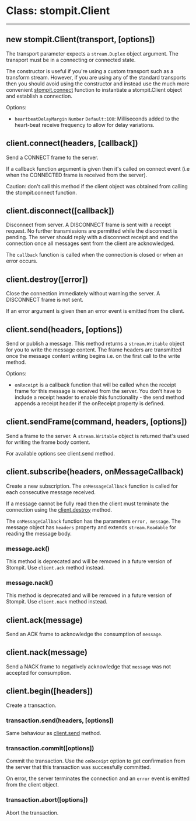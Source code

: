 # Class: stompit.Client

---

## new stompit.Client(transport, [options])

The transport parameter expects a `stream.Duplex` object argument. The transport 
must be in a connecting or connected state.

The constructor is useful if you're using a custom transport such as a transform
stream. However, if you are using any of the standard transports then you should
avoid using the constructor and instead use the much more convenient 
[stompit.connect](../connect/) function to instantiate a stompit.Client object 
and establish a connection.

Options:

* `heartbeatDelayMargin` `Number` `Default:100`: Milliseconds added to the
heart-beat receive frequency to allow for delay variations.

## client.connect(headers, [callback])

Send a CONNECT frame to the server.

If a callback function argument is given then it's called on connect
event (i.e when the CONNECTED frame is received from the server).

Caution: don't call this method if the client object was obtained from calling
the stompit.connect function.

## client.disconnect([callback])

Disconnect from server. A DISCONNECT frame is sent with a receipt request. No
further transmissions are permitted while the disconnect is pending. The server
should reply with a disconnect receipt and end the connection once all messages 
sent from the client are acknowledged.

The `callback` function is called when the connection is closed or when an
error occurs.

## client.destroy([error])

Close the connection immediately without warning the server. A DISCONNECT frame
is not sent.

If an error argument is given then an error event is emitted from the client.

## client.send(headers, [options])

Send or publish a message. This method returns a `stream.Writable` object for 
you to write the message content. The frame headers are transmitted once
the message content writing begins i.e. on the first call to the write method.

Options:

* `onReceipt` is a callback function that will be called when the receipt frame
for this message is received from the server. You don't have to include a 
receipt header to enable this functionality - the send method appends a receipt 
header if the onReceipt property is defined.

## client.sendFrame(command, headers, [options])

Send a frame to the server. A `stream.Writable` object is returned that's used
for writing the frame body content.

For available options see client.send method.

## client.subscribe(headers, onMessageCallback)

Create a new subscription. The `onMessageCallback` function is called for each
consecutive message received.

If a message cannot be fully read then the client must terminate the connection
 using the [client.destroy](#clientdestroyerror) method.

The `onMessageCallback` function has the parameters `error, message`. The 
message object has `headers` property and extends `stream.Readable` for reading
the message body.

### message.ack()

This method is deprecated and will be removed in a future version of Stompit.
Use `client.ack` method instead.

### message.nack()


This method is deprecated and will be removed in a future version of Stompit.
Use `client.nack` method instead.

## client.ack(message)

Send an ACK frame to acknowledge the consumption of `message`.

## client.nack(message)

Send a NACK frame to negatively acknowledge that `message` was not accepted for
consumption.

## client.begin([headers])

Create a transaction.

### transaction.send(headers, [options])

Same behaviour as [client.send](#clientsendheaders-options) method.

### transaction.commit([options])

Commit the transaction. Use the `onReceipt` option to get confirmation from the 
server that this transaction was successfully committed.

On error, the server terminates the connection and an `error` event is emitted
from the client object.

### transaction.abort([options])

Abort the transaction.
